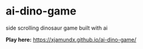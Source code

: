 # ai-dino-game
side scrolling dinosaur game built with ai

**Play here:**
https://xjamundx.github.io/ai-dino-game/
